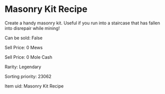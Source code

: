 # Masonry Kit Recipe

Create a handy masonry kit. Useful if you run into a staircase that has fallen into disrepair while mining!

Can be sold: False

Sell Price: 0 Mews

Sell Price: 0 Mole Cash

Rarity: Legendary

Sorting priority: 23062

Item uid: Masonry Kit Recipe